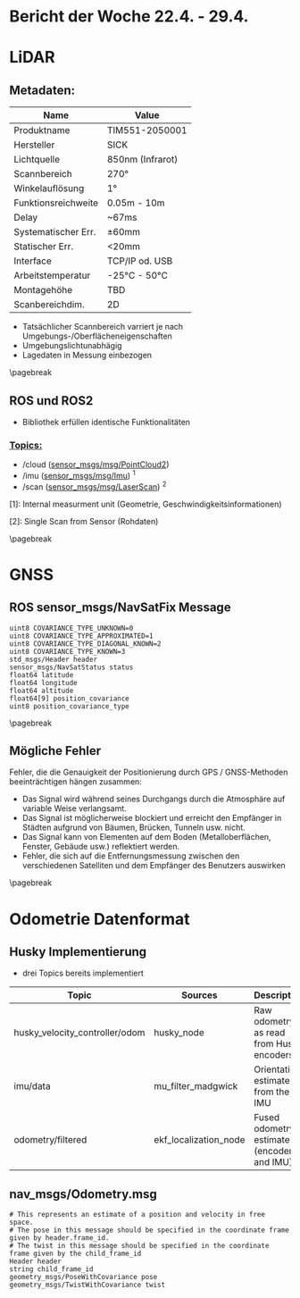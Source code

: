 # Bericht der Woche 22.4. - 29.4.

# LiDAR

## Metadaten:

| Name                | Value             |
| ------------------- | ----------------- |
| Produktname         | TIM551-2050001    |
| Hersteller          | SICK              |
| Lichtquelle         | 850nm (Infrarot)  |
| Scannbereich        | 270°              |
| Winkelauflösung     | 1°                |
| Funktionsreichweite | 0.05m - 10m       |
| Delay               | ~67ms             |
| Systematischer Err. | ±60mm             |
| Statischer Err.     | <20mm             |
| Interface           | TCP/IP od. USB    |
| Arbeitstemperatur   | -25°C - 50°C      |
| Montagehöhe         | TBD               |
| Scanbereichdim.     | 2D                |

* Tatsächlicher Scannbereich varriert je nach Umgebungs-/Oberflächeneigenschaften
* Umgebungslichtunabhägig
* Lagedaten in Messung einbezogen

\pagebreak
## ROS und ROS2 
* Bibliothek erfüllen identische Funktionalitäten
### <u>Topics:</u>
- /cloud ([sensor_msgs/msg/PointCloud2](http://docs.ros.org/en/noetic/api/sensor_msgs/html/msg/PointCloud2.html))
- /imu ([sensor_msgs/msg/Imu](http://docs.ros.org/en/melodic/api/sensor_msgs/html/msg/Imu.html)) <sup>1</sup>
- /scan ([sensor_msgs/msg/LaserScan](http://docs.ros.org/en/melodic/api/sensor_msgs/html/msg/LaserScan.html)) <sup>2</sup>

[1]: Internal measurment unit (Geometrie, Geschwindigkeitsinformationen)

[2]: Single Scan from Sensor (Rohdaten)

\pagebreak

# GNSS
## ROS sensor_msgs/NavSatFix Message

```
uint8 COVARIANCE_TYPE_UNKNOWN=0
uint8 COVARIANCE_TYPE_APPROXIMATED=1
uint8 COVARIANCE_TYPE_DIAGONAL_KNOWN=2
uint8 COVARIANCE_TYPE_KNOWN=3
std_msgs/Header header
sensor_msgs/NavSatStatus status
float64 latitude
float64 longitude
float64 altitude
float64[9] position_covariance
uint8 position_covariance_type
```
\pagebreak

## Mögliche Fehler
Fehler, die die Genauigkeit der Positionierung durch GPS / GNSS-Methoden beeinträchtigen hängen zusammen:

* Das Signal wird während seines Durchgangs durch die Atmosphäre auf variable Weise verlangsamt.
* Das Signal ist möglicherweise blockiert und erreicht den Empfänger in Städten aufgrund von Bäumen, Brücken, Tunneln usw. nicht.
* Das Signal kann von Elementen auf dem Boden (Metalloberflächen, Fenster, Gebäude usw.) reflektiert werden.
* Fehler, die sich auf die Entfernungsmessung zwischen den verschiedenen Satelliten und dem Empfänger des Benutzers auswirken

\pagebreak

# Odometrie Datenformat

## Husky Implementierung

* drei Topics bereits implementiert

|Topic                         | Sources               | Description                               |
|------------------------------|-----------------------|-------------------------------------------|
|husky_velocity_controller/odom| husky_node            | Raw odometry as read from Husky encoders  |
|imu/data                      | mu_filter_madgwick    | Orientation estimate from the IMU         |
| odometry/filtered            | ekf_localization_node | Fused odometry estimate (encoders and IMU)|


## nav_msgs/Odometry.msg
```
# This represents an estimate of a position and velocity in free space.  
# The pose in this message should be specified in the coordinate frame given by header.frame_id.
# The twist in this message should be specified in the coordinate frame given by the child_frame_id
Header header
string child_frame_id
geometry_msgs/PoseWithCovariance pose
geometry_msgs/TwistWithCovariance twist
```
